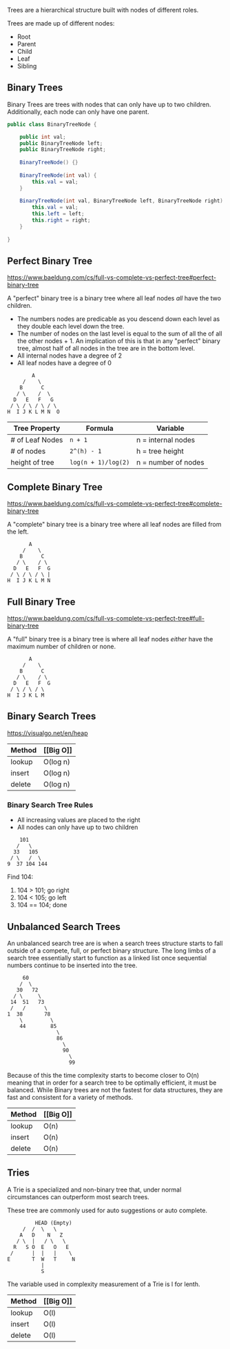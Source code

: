 Trees are a hierarchical structure built with nodes of different roles.

Trees are made up of different nodes:
- Root
- Parent
- Child
- Leaf
- Sibling
## Binary Trees

Binary Trees are trees with nodes that can only have up to two children. Additionally, each node can only have one parent.

```java
public class BinaryTreeNode {

	public int val;
	public BinaryTreeNode left;
	public BinaryTreeNode right;
	
	BinaryTreeNode() {}
		
	BinaryTreeNode(int val) {
		this.val = val;
	}
	
	BinaryTreeNode(int val, BinaryTreeNode left, BinaryTreeNode right) {
		this.val = val;
		this.left = left;
		this.right = right;
	}
	
}
```


## Perfect Binary Tree

https://www.baeldung.com/cs/full-vs-complete-vs-perfect-tree#perfect-binary-tree

A "perfect" binary tree is a binary tree where all leaf nodes *all* have the two children.
 - The numbers nodes are predicable as you descend down each level as they double each level down the tree.
 - The number of nodes on the last level is equal to the sum of all the of all the other nodes + 1.  An implication of this is that in any "perfect" binary tree, almost half of all nodes in the tree are in the bottom level.
 - All internal nodes have a degree of 2
 - All leaf nodes have a degree of 0

```
	    A
     /    \
    B      C
   / \    /  \
  D   E   F   G
 / \ / \ / \ / \  
H  I J K L M N  O
```

| Tree Property | Formula | Variable |
| ---- | ---- | ---- |
| # of Leaf Nodes | `n + 1` | n = internal nodes |
| # of nodes | `2^(h) - 1` | h = tree height |
| height of tree | `log(n + 1)/log(2)` | n = number of nodes |
 
## Complete Binary Tree

https://www.baeldung.com/cs/full-vs-complete-vs-perfect-tree#complete-binary-tree

A "complete" binary tree is a binary tree where all leaf nodes are filled from the left.

```
       A
     /    \
    B      C
   / \    / \
  D   E   F  G
 / \ / \ / \ | 
H  I J K L M N
```
## Full Binary Tree

https://www.baeldung.com/cs/full-vs-complete-vs-perfect-tree#full-binary-tree

A "full" binary tree is a binary tree is where all leaf nodes *either* have the maximum number of children or none.

```
       A
     /    \
    B      C
   / \    / \
  D   E   F  G
 / \ / \ / \  
H  I J K L M
```

## Binary Search Trees

https://visualgo.net/en/heap

| Method | [[Big O]] |
| ------ | --------- |
| lookup | O(log n)  |
| insert | O(log n)  |
| delete | O(log n)  |
### Binary Search Tree Rules

- All increasing values are placed to the right
- All nodes can only have up to two children

```
    101
   /   \
  33   105
 / \   /  \
9  37 104 144  
```


Find 104:
1. 104 > 101; go right
2. 104 < 105; go left
3. 104 == 104; done


## Unbalanced Search Trees

An unbalanced search tree are is when a search trees structure starts to fall outside of a compete, full, or perfect binary structure. The long limbs of a search tree essentially start to function as a linked list once sequential numbers continue to be inserted into the tree.

```
     60
    /  \
   30   72
  / \     \
 14  51   73
 /   /      \
1  38       78
    \         \
    44        85
                \
                86
                  \
                  90
                    \
                    99
```

Because of this the time complexity starts to become closer to O(n) meaning that in order for a search tree to be optimally efficient, it must be balanced. While Binary trees are not the fastest for data structures, they are fast and consistent for a variety of methods.

| Method | [[Big O]] |
| ------ | --------- |
| lookup | O(n)      |
| insert | O(n)      |
| delete | O(n)      |

## Tries

A Trie is a specialized and non-binary tree that, under normal circumstances can outperform most search trees.

These tree are commonly used for auto suggestions or auto complete.

```
         HEAD (Empty)
     /  /  \   \
    A   D    N   Z
   / \  |   / \   \
  R   S O  E   O   E
 /      |  |   |    \
E       T  W   T     N
           |
           S
```

The variable used in complexity measurement of a Trie is l for lenth.

| Method | [[Big O]] |
| ------ | --------- |
| lookup | O(l)      |
| insert | O(l)      |
| delete | O(l)      |

